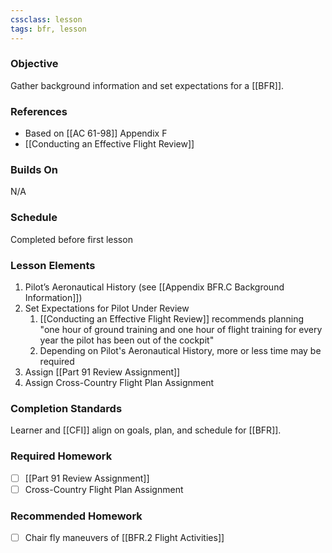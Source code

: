 ```yaml
---
cssclass: lesson
tags: bfr, lesson
---
```

### Objective
Gather background information and set expectations for a [[BFR]].

### References
- Based on [[AC 61-98]] Appendix F
- [[Conducting an Effective Flight Review]]

### Builds On
N/A

### Schedule
Completed before first lesson

### Lesson Elements
1. Pilot’s Aeronautical History (see [[Appendix BFR.C Background Information]])
2. Set Expectations for Pilot Under Review
	1. [[Conducting an Effective Flight Review]] recommends planning "one hour of ground training and one hour of flight training for every year the pilot has been out of the cockpit"
	2. Depending on Pilot's Aeronautical History, more or less time may be required
3. Assign [[Part 91 Review Assignment]]
4. Assign Cross-Country Flight Plan Assignment

### Completion Standards
Learner and [[CFI]] align on goals, plan, and schedule for [[BFR]].
 
### Required Homework
- [ ] [[Part 91 Review Assignment]]
- [ ] Cross-Country Flight Plan Assignment

### Recommended Homework 
- [ ] Chair fly maneuvers of [[BFR.2 Flight Activities]]